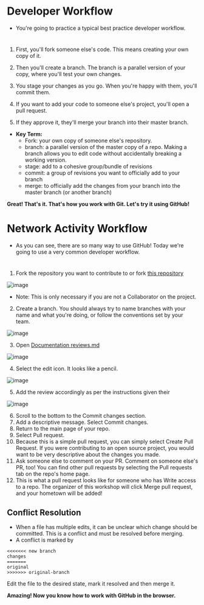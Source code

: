 # Developer Workflow
- You're going to practice a typical best practice developer workflow.
#

1. First, you'll fork someone else's code. This means creating your own copy of it.

2. Then you'll create a branch. The branch is a parallel version of your copy, where you'll test your own changes. 

3. You stage your changes as you go. When you're happy with them, you'll commit them. 

4. If you want to add your code to someone else's project, you'll open a pull request. 

5. If they approve it, they'll merge your branch into their master branch. 

- **Key Term:**
  - Fork: your own copy of someone else's repository. 
  - branch: a parallel version of the master copy of a repo. Making a branch allows you to edit code without accidentally breaking a working version.
  - stage: add to a cohesive group/bundle of revisions
  - commit: a group of revisions you want to officially add to your branch
  - merge:  to officially add the changes from your branch into the master branch (or another branch) 

**Great! That's it. That's how you work with Git. Let's try it using GitHub!**

# Network Activity Workflow
- As you can see, there are so many way to use GitHub! Today we're going to use a very common developer workflow. 
#

1. Fork the repository you want to contribute to or fork [this repository](https://github.com/PulkitSinghDev/OpenSource-for-Everyone)

![image](https://user-images.githubusercontent.com/71369943/124760720-a4c8d380-df4e-11eb-8679-f4deba2f9f03.png)

   - Note: This is only necessary if you are not a Collaborator on the project.  

2. Create a branch.  You should always try to name branches with your name and what you're doing, or follow the conventions set by your team. 

![image](https://user-images.githubusercontent.com/71369943/124761213-30426480-df4f-11eb-9478-f1f471881966.png)

3. Open [Documentation reviews.md](https://github.com/PulkitSinghDev/OpenSource-for-Everyone/blob/main/Documentation%20reviews.md)

![image](https://user-images.githubusercontent.com/71369943/124761471-77305a00-df4f-11eb-85f8-eed8e51aec08.png)

4. Select the edit icon. It looks like a pencil.

![image](https://user-images.githubusercontent.com/71369943/124761640-9e872700-df4f-11eb-9f71-ac4336ae1511.png)

5. Add the review accordingly as per the instructions given their

![image](https://user-images.githubusercontent.com/71369943/124762076-1c4b3280-df50-11eb-8348-16b834dc17f5.png)

6. Scroll to the bottom to the Commit changes section. 
7. Add a descriptive message. Select Commit changes.
8. Return to the main page of your repo.  
9. Select Pull request. 
10. Because this is a simple pull request, you can simply select Create Pull Request. If you were contributing to an open source project, you would want to be very descriptive about the changes you made. 
11. Ask someone else to comment on your PR. Comment on someone else's PR, too! You can find other pull requests by selecting the Pull requests tab on the repo's home page. 
12. This is what a pull request looks like for someone who has Write access to a repo. The organizer of this workshop will click Merge pull request, and your hometown will be added! 

## Conflict Resolution
- When a file has multiple edits, it can be unclear which change should be committed. This is a conflict and must be resolved before merging.
- A conflict is marked by 
```
<<<<<<< new branch
changes
=======
original
>>>>>>> original-branch
```
Edit the file to the desired state, mark it resolved and then merge it.

**Amazing! Now you know how to work with GitHub in the browser.**
